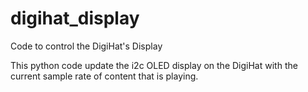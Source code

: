 # digihat_display
Code to control the DigiHat's Display

This python code update the i2c OLED display on the DigiHat with the current sample rate of content that is playing.  
